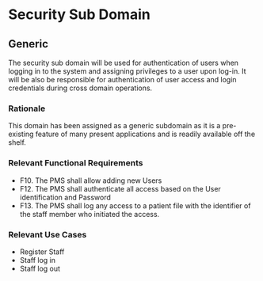 <h1>Security Sub Domain</h1>
<h2>Generic</h2>
<p>The security sub domain will be used for authentication of users when logging in to the system and assigning privileges
to a user upon log-in. It will be also be responsible for authentication of user access and login credentials during cross
domain operations.
</p>

<h3>Rationale</h3>
<p> This domain has been assigned as a generic subdomain as it is a pre-existing feature of many present
applications and is readily available off the shelf. </p>

<h3>Relevant Functional Requirements</h3>
<ul>
<li>
F10. The PMS shall allow adding new Users
</li>
<li>
F12. The PMS shall authenticate all access based on the User identification and Password
</li>
<li>
F13. The PMS shall log any access to a patient file with the identifier of the staff member who
initiated the access.
</li>
</ul>

<h3>Relevant Use Cases</h3>
<ul>
<li>
Register Staff
</li>
<li>
Staff log in 
</li>
<li>
Staff log out 
</li>
</ul>